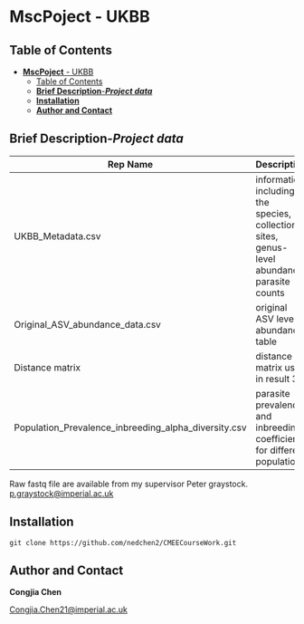 # **MscPoject** - UKBB

## Table of Contents

- [**MscPoject** - UKBB](#mscpoject---ukbb)
  - [Table of Contents](#table-of-contents)
  - [**Brief Description**-***Project data***](#brief-description-project-data)
  - [**Installation**](#installation)
  - [**Author and Contact**](#author-and-contact)

## **Brief Description**-***Project data***

| Rep Name |Description | 
| ------ | ------ | 
| UKBB_Metadata.csv | information including the species, collection sites, genus-level abundance, parasite counts | 
| Original_ASV_abundance_data.csv | original ASV level abundance table| 
| Distance matrix| distance matrix used in result 3.3| 
| Population_Prevalence_inbreeding_alpha_diversity.csv | parasite prevalence and inbreeding coefficient for different population | 

Raw fastq file are available from my supervisor Peter graystock.
p.graystock@imperial.ac.uk


## **Installation**
```
git clone https://github.com/nedchen2/CMEECourseWork.git
```

## **Author and Contact**

**Congjia Chen**

Congjia.Chen21@imperial.ac.uk

